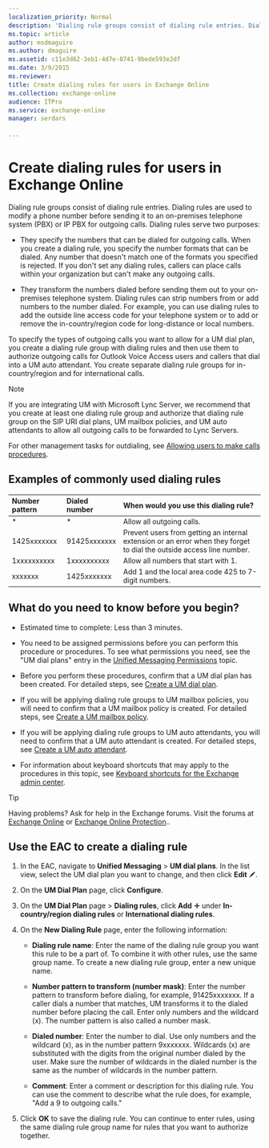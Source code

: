 ```yaml
---
localization_priority: Normal
description: 'Dialing rule groups consist of dialing rule entries. Dialing rules are used to modify a phone number before sending it to an on-premises telephone system (PBX) or IP PBX for outgoing calls. Dialing rules serve two purposes:'
ms.topic: article
author: msdmaguire
ms.author: dmaguire
ms.assetid: c11e3d62-3eb1-4d7e-8741-9bede593e2df
ms.date: 3/9/2015
ms.reviewer: 
title: Create dialing rules for users in Exchange Online
ms.collection: exchange-online
audience: ITPro
ms.service: exchange-online
manager: serdars

---
```


# Create dialing rules for users in Exchange Online

Dialing rule groups consist of dialing rule entries. Dialing rules are used to modify a phone number before sending it to an on-premises telephone system (PBX) or IP PBX for outgoing calls. Dialing rules serve two purposes:

- They specify the numbers that can be dialed for outgoing calls. When you create a dialing rule, you specify the number formats that can be dialed. Any number that doesn't match one of the formats you specified is rejected. If you don't set any dialing rules, callers can place calls within your organization but can't make any outgoing calls.

- They transform the numbers dialed before sending them out to your on-premises telephone system. Dialing rules can strip numbers from or add numbers to the number dialed. For example, you can use dialing rules to add the outside line access code for your telephone system or to add or remove the in-country/region code for long-distance or local numbers.

To specify the types of outgoing calls you want to allow for a UM dial plan, you create a dialing rule group with dialing rules and then use them to authorize outgoing calls for Outlook Voice Access users and callers that dial into a UM auto attendant. You create separate dialing rule groups for in-country/region and for international calls.

> [!NOTE]
> If you are integrating UM with Microsoft Lync Server, we recommend that you create at least one dialing rule group and authorize that dialing rule group on the SIP URI dial plans, UM mailbox policies, and UM auto attendants to allow all outgoing calls to be forwarded to Lync Servers.

For other management tasks for outdialing, see [Allowing users to make calls procedures](allow-users-to-make-calls-procedures.md).

## Examples of commonly used dialing rules

|**Number pattern**|**Dialed number**|**When would you use this dialing rule?**|
|:-----|:-----|:-----|
|\*|\*|Allow all outgoing calls.|
|1425xxxxxxx|91425xxxxxxx|Prevent users from getting an internal extension or an error when they forget to dial the outside access line number.|
|1xxxxxxxxxx|1xxxxxxxxxx|Allow all numbers that start with 1.|
|xxxxxxx|1425xxxxxxx|Add 1 and the local area code 425 to 7-digit numbers.|

## What do you need to know before you begin?

- Estimated time to complete: Less than 3 minutes.

- You need to be assigned permissions before you can perform this procedure or procedures. To see what permissions you need, see the "UM dial plans" entry in the [Unified Messaging Permissions](https://technet.microsoft.com/library/d326c3bc-8f33-434a-bf02-a83cc26a5498.aspx) topic.

- Before you perform these procedures, confirm that a UM dial plan has been created. For detailed steps, see [Create a UM dial plan](../../voice-mail-unified-messaging/connect-voice-mail-system/create-um-dial-plan.md).

- If you will be applying dialing rule groups to UM mailbox policies, you will need to confirm that a UM mailbox policy is created. For detailed steps, see [Create a UM mailbox policy](../../voice-mail-unified-messaging/set-up-voice-mail/create-um-mailbox-policy.md).

- If you will be applying dialing rule groups to UM auto attendants, you will need to confirm that a UM auto attendant is created. For detailed steps, see [Create a UM auto attendant](../../voice-mail-unified-messaging/automatically-answer-and-route-calls/create-a-um-auto-attendant.md).

- For information about keyboard shortcuts that may apply to the procedures in this topic, see [Keyboard shortcuts for the Exchange admin center](../../accessibility/keyboard-shortcuts-in-admin-center.md).

> [!TIP]
> Having problems? Ask for help in the Exchange forums. Visit the forums at [Exchange Online](https://go.microsoft.com/fwlink/p/?linkId=267542) or [Exchange Online Protection](https://go.microsoft.com/fwlink/p/?linkId=285351)..

## Use the EAC to create a dialing rule

1. In the EAC, navigate to **Unified Messaging** \> **UM dial plans**. In the list view, select the UM dial plan you want to change, and then click **Edit** ![Edit icon](../../media/ITPro_EAC_EditIcon.gif).

2. On the **UM Dial Plan** page, click **Configure**.

3. On the **UM Dial Plan** page \> **Dialing rules**, click **Add** ![Add Icon](../../media/ITPro_EAC_AddIcon.gif) under **In-country/region dialing rules** or **International dialing rules**.

4. On the **New Dialing Rule** page, enter the following information:

   - **Dialing rule name**: Enter the name of the dialing rule group you want this rule to be a part of. To combine it with other rules, use the same group name. To create a new dialing rule group, enter a new unique name.

   - **Number pattern to transform (number mask)**: Enter the number pattern to transform before dialing, for example, 91425xxxxxxx. If a caller dials a number that matches, UM transforms it to the dialed number before placing the call. Enter only numbers and the wildcard (x). The number pattern is also called a number mask.

   - **Dialed number**: Enter the number to dial. Use only numbers and the wildcard (x), as in the number pattern 9xxxxxxx. Wildcards (x) are substituted with the digits from the original number dialed by the user. Make sure the number of wildcards in the dialed number is the same as the number of wildcards in the number pattern.

   - **Comment**: Enter a comment or description for this dialing rule. You can use the comment to describe what the rule does, for example, "Add a 9 to outgoing calls."

5. Click **OK** to save the dialing rule. You can continue to enter rules, using the same dialing rule group name for rules that you want to authorize together.
